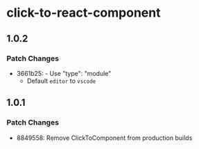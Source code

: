 # click-to-react-component

## 1.0.2

### Patch Changes

- 3661b25: - Use "type": "module"
  - Default `editor` to `vscode`

## 1.0.1

### Patch Changes

- 8849558: Remove ClickToComponent from production builds
